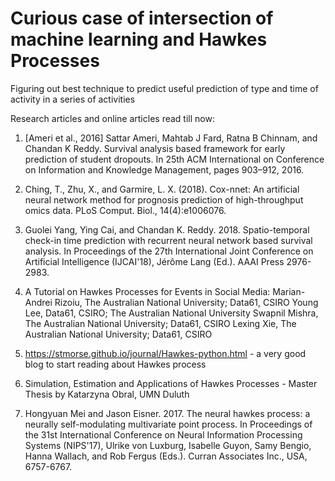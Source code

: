 # Curious case of intersection of machine learning and Hawkes Processes
Figuring out best technique to predict useful prediction of type and time of activity in a series of activities

Research articles and online articles read till now:

1.  [Ameri et al., 2016] Sattar Ameri, Mahtab J Fard, Ratna B Chinnam, and Chandan K Reddy. Survival analysis based framework for early prediction of student dropouts. In 25th ACM International on Conference on Information and Knowledge Management, pages 903–912, 2016.

2. Ching, T., Zhu, X., and Garmire, L. X. (2018). Cox-nnet: An artificial neural network method for prognosis prediction of high-throughput omics data. PLoS Comput. Biol., 14(4):e1006076.

3.  Guolei Yang, Ying Cai, and Chandan K. Reddy. 2018. Spatio-temporal check-in time prediction with recurrent neural network based survival analysis. In Proceedings of the 27th International Joint Conference on Artificial Intelligence (IJCAI'18), Jérôme Lang (Ed.). AAAI Press 2976-2983.

4.  A Tutorial on Hawkes Processes for Events in Social Media: 
Marian-Andrei Rizoiu, The Australian National University; Data61, CSIRO 
Young Lee, Data61, CSIRO; The Australian National University 
Swapnil Mishra, The Australian National University; Data61, CSIRO 
Lexing Xie, The Australian National University; Data61, CSIRO

5.  https://stmorse.github.io/journal/Hawkes-python.html - a very good blog to start reading about Hawkes process

6.  Simulation, Estimation and Applications of Hawkes Processes - Master Thesis by Katarzyna Obral, UMN Duluth

5.  Hongyuan Mei and Jason Eisner. 2017. The neural hawkes process: a neurally self-modulating multivariate point process. In Proceedings of the 31st International Conference on Neural Information Processing Systems (NIPS'17), Ulrike von Luxburg, Isabelle Guyon, Samy Bengio, Hanna Wallach, and Rob Fergus (Eds.). Curran Associates Inc., USA, 6757-6767.
